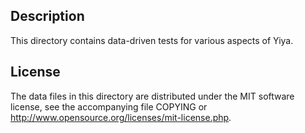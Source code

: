 Description
------------

This directory contains data-driven tests for various aspects of Yiya.

License
--------

The data files in this directory are distributed under the MIT software
license, see the accompanying file COPYING or
http://www.opensource.org/licenses/mit-license.php.


